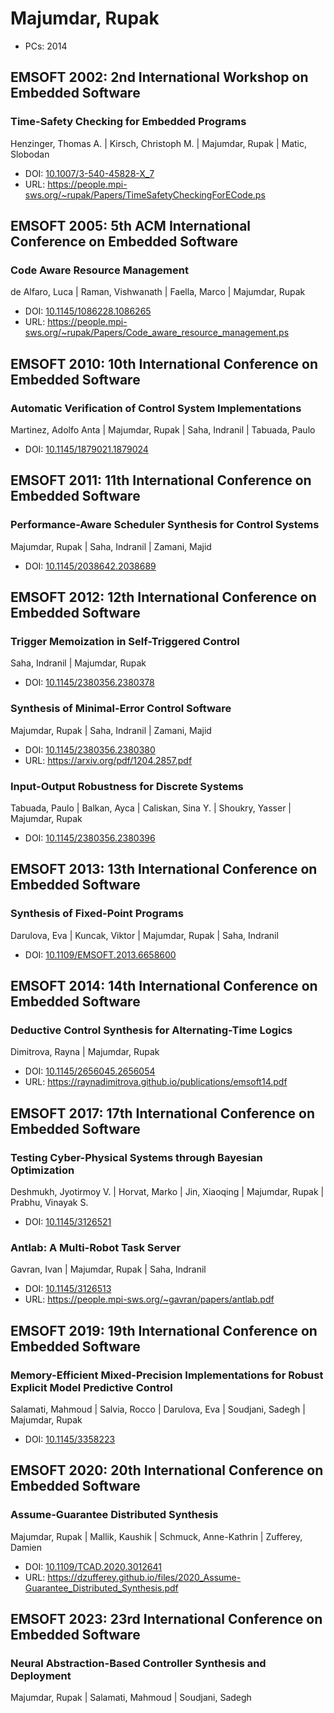 # Majumdar, Rupak

* PCs: 2014

## EMSOFT 2002: 2nd International Workshop on Embedded Software

### Time-Safety Checking for Embedded Programs
Henzinger, Thomas A. | Kirsch, Christoph M. | Majumdar, Rupak | Matic, Slobodan
* DOI: [10.1007/3-540-45828-X_7](https://doi.org/10.1007/3-540-45828-X_7)
* URL: <https://people.mpi-sws.org/~rupak/Papers/TimeSafetyCheckingForECode.ps>

## EMSOFT 2005: 5th ACM International Conference on Embedded Software

### Code Aware Resource Management
de Alfaro, Luca | Raman, Vishwanath | Faella, Marco | Majumdar, Rupak
* DOI: [10.1145/1086228.1086265](https://doi.org/10.1145/1086228.1086265)
* URL: <https://people.mpi-sws.org/~rupak/Papers/Code_aware_resource_management.ps>

## EMSOFT 2010: 10th International Conference on Embedded Software

### Automatic Verification of Control System Implementations
Martinez, Adolfo Anta | Majumdar, Rupak | Saha, Indranil | Tabuada, Paulo
* DOI: [10.1145/1879021.1879024](https://doi.org/10.1145/1879021.1879024)

## EMSOFT 2011: 11th International Conference on Embedded Software

### Performance-Aware Scheduler Synthesis for Control Systems
Majumdar, Rupak | Saha, Indranil | Zamani, Majid
* DOI: [10.1145/2038642.2038689](https://doi.org/10.1145/2038642.2038689)

## EMSOFT 2012: 12th International Conference on Embedded Software

### Trigger Memoization in Self-Triggered Control
Saha, Indranil | Majumdar, Rupak
* DOI: [10.1145/2380356.2380378](https://doi.org/10.1145/2380356.2380378)

### Synthesis of Minimal-Error Control Software
Majumdar, Rupak | Saha, Indranil | Zamani, Majid
* DOI: [10.1145/2380356.2380380](https://doi.org/10.1145/2380356.2380380)
* URL: <https://arxiv.org/pdf/1204.2857.pdf>

### Input-Output Robustness for Discrete Systems
Tabuada, Paulo | Balkan, Ayca | Caliskan, Sina Y. | Shoukry, Yasser | Majumdar, Rupak
* DOI: [10.1145/2380356.2380396](https://doi.org/10.1145/2380356.2380396)

## EMSOFT 2013: 13th International Conference on Embedded Software

### Synthesis of Fixed-Point Programs
Darulova, Eva | Kuncak, Viktor | Majumdar, Rupak | Saha, Indranil
* DOI: [10.1109/EMSOFT.2013.6658600](https://doi.org/10.1109/EMSOFT.2013.6658600)

## EMSOFT 2014: 14th International Conference on Embedded Software

### Deductive Control Synthesis for Alternating-Time Logics
Dimitrova, Rayna | Majumdar, Rupak
* DOI: [10.1145/2656045.2656054](https://doi.org/10.1145/2656045.2656054)
* URL: <https://raynadimitrova.github.io/publications/emsoft14.pdf>

## EMSOFT 2017: 17th International Conference on Embedded Software

### Testing Cyber-Physical Systems through Bayesian Optimization
Deshmukh, Jyotirmoy V. | Horvat, Marko | Jin, Xiaoqing | Majumdar, Rupak | Prabhu, Vinayak S.
* DOI: [10.1145/3126521](https://doi.org/10.1145/3126521)

### Antlab: A Multi-Robot Task Server
Gavran, Ivan | Majumdar, Rupak | Saha, Indranil
* DOI: [10.1145/3126513](https://doi.org/10.1145/3126513)
* URL: <https://people.mpi-sws.org/~gavran/papers/antlab.pdf>

## EMSOFT 2019: 19th International Conference on Embedded Software

### Memory-Efficient Mixed-Precision Implementations for Robust Explicit Model Predictive Control
Salamati, Mahmoud | Salvia, Rocco | Darulova, Eva | Soudjani, Sadegh | Majumdar, Rupak
* DOI: [10.1145/3358223](https://doi.org/10.1145/3358223)

## EMSOFT 2020: 20th International Conference on Embedded Software

### Assume-Guarantee Distributed Synthesis
Majumdar, Rupak | Mallik, Kaushik | Schmuck, Anne-Kathrin | Zufferey, Damien
* DOI: [10.1109/TCAD.2020.3012641](https://doi.org/10.1109/TCAD.2020.3012641)
* URL: <https://dzufferey.github.io/files/2020_Assume-Guarantee_Distributed_Synthesis.pdf>

## EMSOFT 2023: 23rd International Conference on Embedded Software

### Neural Abstraction-Based Controller Synthesis and Deployment
Majumdar, Rupak | Salamati, Mahmoud | Soudjani, Sadegh


